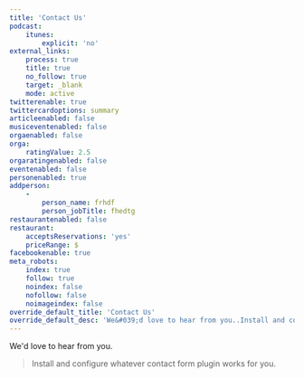 ```yaml
---
title: 'Contact Us'
podcast:
    itunes:
        explicit: 'no'
external_links:
    process: true
    title: true
    no_follow: true
    target: _blank
    mode: active
twitterenable: true
twittercardoptions: summary
articleenabled: false
musiceventenabled: false
orgaenabled: false
orga:
    ratingValue: 2.5
orgaratingenabled: false
eventenabled: false
personenabled: true
addperson:
    -
        person_name: frhdf
        person_jobTitle: fhedtg
restaurantenabled: false
restaurant:
    acceptsReservations: 'yes'
    priceRange: $
facebookenable: true
meta_robots:
    index: true
    follow: true
    noindex: false
    nofollow: false
    noimageindex: false
override_default_title: 'Contact Us'
override_default_desc: 'We&#039;d love to hear from you..Install and configure whatever contact form plugin works for you.'
---
```


We'd love to hear from you.

> Install and configure whatever contact form plugin works for you.

